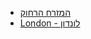 - [המזרח הרחוק](<https://chat.whatsapp.com/KY3GCKEUQopERWMlgdC06Q>)
- [London - לונדון](<https://docs.google.com/forms/d/e/1FAIpQLSchDQ5S_lR5NzLDv0EYofour33DA60eaTQGSRWR5he4fKaNVQ/viewform>)
